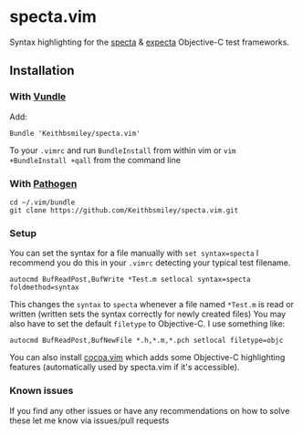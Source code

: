 # specta.vim

Syntax highlighting for the [specta](https://github.com/petejkim/specta)
& [expecta](https://github.com/petejkim/expecta) Objective-C test
frameworks.

## Installation

### With [Vundle](https://github.com/gmarik/vundle)

Add:

```
Bundle 'Keithbsmiley/specta.vim'
```

To your `.vimrc` and run `BundleInstall` from within vim or `vim
+BundleInstall +qall` from the command line

### With [Pathogen](https://github.com/tpope/vim-pathogen)

```
cd ~/.vim/bundle
git clone https://github.com/Keithbsmiley/specta.vim.git
```

### Setup

You can set the syntax for a file manually with `set syntax=specta` I
recommend you do this in your `.vimrc` detecting your typical test
filename.

```
autocmd BufReadPost,BufWrite *Test.m setlocal syntax=specta foldmethod=syntax
```

This changes the `syntax` to `specta` whenever a file named `*Test.m` is
read or written (written sets the syntax correctly for newly created
files) You may also have to set the default `filetype` to Objective-C. I
use something like:

```
autocmd BufReadPost,BufNewFile *.h,*.m,*.pch setlocal filetype=objc
```

You can also install
[cocoa.vim](https://github.com/msanders/cocoa.vim/) which adds some
Objective-C highlighting features (automatically used by specta.vim if
it's accessible).

### Known issues

If you find any other issues or have any recommendations on how to solve
these let me know via issues/pull requests
